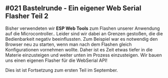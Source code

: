 
## #021 Bastelrunde - Ein eigener Web Serial Flasher Teil 2

Bisher verwendeten wir **ESP Web Tools** zum Flashen unserer Anwendung auf die Microcontroller.. Leider sind wir dabei an Grenzen gestoßen, die die Bedienbarkeit negativ beeinflussten. Zum Beispiel war es notwendig den Browser neu zu starten, wenn man nach dem Flashen gleich Konfigurationen vornehmen wollte. Daher ist es Zeit etwas tiefer in die Materie einzusteigen und weiter unten im Prozess einzusteigen. Wir bauen uns einen eigenen Flasher für die WebSerial API!

Dies ist ist Fortsetzung zum ersten Teil im September.